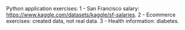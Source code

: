 Python application exercises:
1 - San Francisco salary: https://www.kaggle.com/datasets/kaggle/sf-salaries.
2 - Ecommerce exercises: created data, not real data.
3 - Health information: diabetes.
